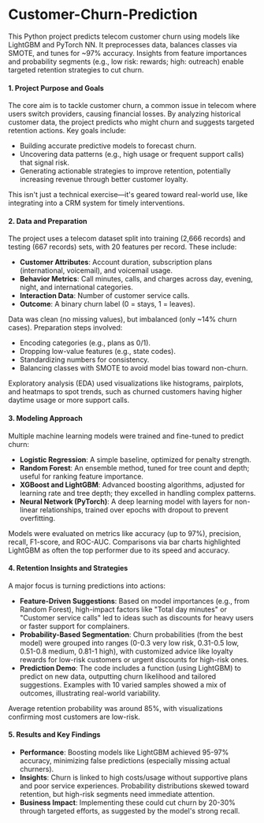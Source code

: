 # Customer-Churn-Prediction
This Python project predicts telecom customer churn using models like LightGBM and PyTorch NN. It preprocesses data, balances classes via SMOTE, and tunes for ~97% accuracy. Insights from feature importances and probability segments (e.g., low risk: rewards; high: outreach) enable targeted retention strategies to cut churn.

#### 1. **Project Purpose and Goals**
The core aim is to tackle customer churn, a common issue in telecom where users switch providers, causing financial losses. By analyzing historical customer data, the project predicts who might churn and suggests targeted retention actions. Key goals include:
- Building accurate predictive models to forecast churn.
- Uncovering data patterns (e.g., high usage or frequent support calls) that signal risk.
- Generating actionable strategies to improve retention, potentially increasing revenue through better customer loyalty.

This isn't just a technical exercise—it's geared toward real-world use, like integrating into a CRM system for timely interventions.

#### 2. **Data and Preparation**
The project uses a telecom dataset split into training (2,666 records) and testing (667 records) sets, with 20 features per record. These include:
- **Customer Attributes**: Account duration, subscription plans (international, voicemail), and voicemail usage.
- **Behavior Metrics**: Call minutes, calls, and charges across day, evening, night, and international categories.
- **Interaction Data**: Number of customer service calls.
- **Outcome**: A binary churn label (0 = stays, 1 = leaves).

Data was clean (no missing values), but imbalanced (only ~14% churn cases). Preparation steps involved:
- Encoding categories (e.g., plans as 0/1).
- Dropping low-value features (e.g., state codes).
- Standardizing numbers for consistency.
- Balancing classes with SMOTE to avoid model bias toward non-churn.

Exploratory analysis (EDA) used visualizations like histograms, pairplots, and heatmaps to spot trends, such as churned customers having higher daytime usage or more support calls.

#### 3. **Modeling Approach**
Multiple machine learning models were trained and fine-tuned to predict churn:
- **Logistic Regression**: A simple baseline, optimized for penalty strength.
- **Random Forest**: An ensemble method, tuned for tree count and depth; useful for ranking feature importance.
- **XGBoost and LightGBM**: Advanced boosting algorithms, adjusted for learning rate and tree depth; they excelled in handling complex patterns.
- **Neural Network (PyTorch)**: A deep learning model with layers for non-linear relationships, trained over epochs with dropout to prevent overfitting.

Models were evaluated on metrics like accuracy (up to 97%), precision, recall, F1-score, and ROC-AUC. Comparisons via bar charts highlighted LightGBM as often the top performer due to its speed and accuracy.

#### 4. **Retention Insights and Strategies**
A major focus is turning predictions into actions:
- **Feature-Driven Suggestions**: Based on model importances (e.g., from Random Forest), high-impact factors like "Total day minutes" or "Customer service calls" led to ideas such as discounts for heavy users or faster support for complainers.
- **Probability-Based Segmentation**: Churn probabilities (from the best model) were grouped into ranges (0-0.3 very low risk, 0.31-0.5 low, 0.51-0.8 medium, 0.81-1 high), with customized advice like loyalty rewards for low-risk customers or urgent discounts for high-risk ones.
- **Prediction Demo**: The code includes a function (using LightGBM) to predict on new data, outputting churn likelihood and tailored suggestions. Examples with 10 varied samples showed a mix of outcomes, illustrating real-world variability.

Average retention probability was around 85%, with visualizations confirming most customers are low-risk.

#### 5. **Results and Key Findings**
- **Performance**: Boosting models like LightGBM achieved 95-97% accuracy, minimizing false predictions (especially missing actual churners).
- **Insights**: Churn is linked to high costs/usage without supportive plans and poor service experiences. Probability distributions skewed toward retention, but high-risk segments need immediate attention.
- **Business Impact**: Implementing these could cut churn by 20-30% through targeted efforts, as suggested by the model's strong recall.
